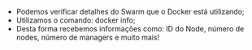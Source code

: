 * Podemos verificar detalhes do Swarm que o Docker está utilizando;
* Utilizamos o comando: docker info;
* Desta forma recebemos informações como: ID do Node, número de nodes, número de managers e muito mais!